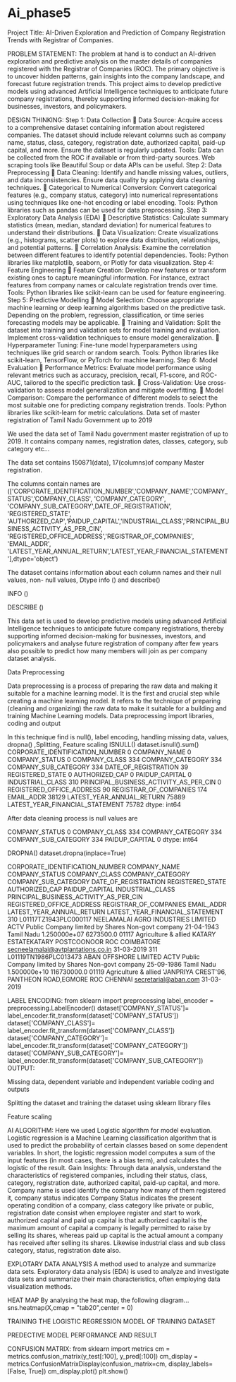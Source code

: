 # Ai_phase5
Project Title:  AI-Driven Exploration and Prediction of Company Registration                                                                       Trends with Registrar of Companies.


PROBLEM STATEMENT:
 The problem at hand is to conduct an AI-driven exploration and predictive analysis on the master details of companies registered with the Registrar of Companies (ROC). The primary objective is to uncover hidden patterns, gain insights into the company landscape, and forecast future registration trends. This project aims to develop predictive models using advanced Artificial Intelligence techniques to anticipate future company registrations, thereby supporting informed decision-making for businesses, investors, and policymakers.

DESIGN THINKING:
Step 1: Data Collection
	Data Source: Acquire access to a comprehensive dataset containing information about registered companies. The dataset should include relevant columns such as company name, status, class, category, registration date, authorized capital, paid-up capital, and more. Ensure the dataset is regularly updated.
Tools: Data can be collected from the ROC if available or from third-party sources. Web scraping tools like Beautiful Soup or data APIs can be useful.
Step 2: Data Preprocessing
	Data Cleaning: Identify and handle missing values, outliers, and data inconsistencies. Ensure data quality by applying data cleaning techniques.
	Categorical to Numerical Conversion: Convert categorical features (e.g., company status, category) into numerical representations using techniques like one-hot encoding or label encoding.
Tools: Python libraries such as pandas can be used for data preprocessing.
Step 3: Exploratory Data Analysis (EDA)
	Descriptive Statistics: Calculate summary statistics (mean, median, standard deviation) for numerical features to understand their distributions.
	Data Visualization: Create visualizations (e.g., histograms, scatter plots) to explore data distribution, relationships, and potential patterns.
	Correlation Analysis: Examine the correlation between different features to identify potential dependencies.
Tools: Python libraries like matplotlib, seaborn, or Plotly for data visualization.
 Step 4: Feature Engineering
	Feature Creation: Develop new features or transform existing ones to capture meaningful information. For instance, extract features from company names or calculate registration trends over time.
Tools: Python libraries like scikit-learn can be used for feature engineering.
 Step 5: Predictive Modelling
	Model Selection: Choose appropriate machine learning or deep learning algorithms based on the predictive task. Depending on the problem, regression, classification, or time series forecasting models may be applicable.
	Training and Validation: Split the dataset into training and validation sets for model training and evaluation. Implement cross-validation techniques to ensure model generalization.
	Hyperparameter Tuning: Fine-tune model hyperparameters using techniques like grid search or random search.
Tools: Python libraries like scikit-learn, TensorFlow, or PyTorch for machine learning.
 Step 6: Model Evaluation
	Performance Metrics: Evaluate model performance using relevant metrics such as accuracy, precision, recall, F1-score, and ROC-AUC, tailored to the specific prediction task.
	Cross-Validation: Use cross-validation to assess model generalization and mitigate overfitting.
	Model Comparison: Compare the performance of different models to select the most suitable one for predicting company registration trends.    Tools: Python libraries like scikit-learn for metric calculations.
Data set of master registration of Tamil Nadu Government up to 2019


 



 
 
We used the data set of Tamil Nadu government master registration of up to 2019. It contains company names, registration dates, classes, category, sub category etc…
 
The data set contains 150871(data), 17(columns)of company Master registration.

The columns contain names are 
(['CORPORATE_IDENTIFICATION_NUMBER','COMPANY_NAME','COMPANY_STATUS',’COMPANY_CLASS', 'COMPANY_CATEGORY', 'COMPANY_SUB_CATEGORY',DATE_OF_REGISTRATION', 'REGISTERED_STATE', 'AUTHORIZED_CAP',‘PAIDUP_CAPITAL','INDUSTRIAL_CLASS','PRINCIPAL_BUSINESS_ACTIVITY_AS_PER_CIN', 'REGISTERED_OFFICE_ADDRESS','REGISTRAR_OF_COMPANIES', 'EMAIL_ADDR', 'LATEST_YEAR_ANNUAL_RETURN','LATEST_YEAR_FINANCIAL_STATEMENT'],dtype='object')

The dataset contains information about each column names and their null values, non- null values, Dtype info () and describe()

INFO ()

 

DESCRIBE ()

 

​This data set is used to develop predictive models using advanced Artificial Intelligence techniques to anticipate future company registrations, thereby supporting informed decision-making for businesses, investors, and policymakers and analyse future registration of company after few years also possible to predict how many members will join as per company dataset analysis.

Data Preprocessing

Data preprocessing is a process of preparing the raw data and making it suitable for a machine learning model. It is the first and crucial step while creating a machine learning model. It refers to the technique of preparing (cleaning and organizing) the raw data to make it suitable for a building and training Machine Learning models.
Data preprocessing import libraries, coding and output
 
In this technique find is null(), label encoding, handling missing data, values, dropna() ,Splitting, Feature scaling
ISNULL()
dataset.isnull().sum()
CORPORATE_IDENTIFICATION_NUMBER               0
COMPANY_NAME                                                          0
COMPANY_STATUS                                                       0
COMPANY_CLASS                                                       334
COMPANY_CATEGORY                                              334
COMPANY_SUB_CATEGORY                                    334
DATE_OF_REGISTRATION                                         39
REGISTERED_STATE                                                     0
AUTHORIZED_CAP                                                        0
PAIDUP_CAPITAL                                                          0
INDUSTRIAL_CLASS                                                    310
PRINCIPAL_BUSINESS_ACTIVITY_AS_PER_CIN    0
REGISTERED_OFFICE_ADDRESS                              90
REGISTRAR_OF_COMPANIES                                   174
EMAIL_ADDR                                                               38129
LATEST_YEAR_ANNUAL_RETURN                        75889
LATEST_YEAR_FINANCIAL_STATEMENT            75782
dtype: int64

After data cleaning process is null values are

COMPANY_STATUS                                                      0
COMPANY_CLASS                                                      334
COMPANY_CATEGORY                                            334
COMPANY_SUB_CATEGORY                                  334
PAIDUP_CAPITAL                                                         0
dtype: int64

DROPNA()
dataset.dropna(inplace=True)

CORPORATE_IDENTIFICATION_NUMBER	COMPANY_NAME	COMPANY_STATUS	COMPANY_CLASS	COMPANY_CATEGORY	COMPANY_SUB_CATEGORY	DATE_OF_REGISTRATION	REGISTERED_STATE	AUTHORIZED_CAP	PAIDUP_CAPITAL	INDUSTRIAL_CLASS	PRINCIPAL_BUSINESS_ACTIVITY_AS_PER_CIN	REGISTERED_OFFICE_ADDRESS	REGISTRAR_OF_COMPANIES	EMAIL_ADDR	LATEST_YEAR_ANNUAL_RETURN	LATEST_YEAR_FINANCIAL_STATEMENT
310	L01117TZ1943PLC000117	NEELAMALAI AGRO INDUSTRIES LIMITED	ACTV	Public	Company limited by Shares	Non-govt company	21-04-1943	Tamil Nadu	1.250000e+07	6273500.0	01117	Agriculture & allied	KATARY ESTATEKATARY POSTCOONOOR	ROC COIMBATORE	secneelamalai@avtplantations.co.in	31-03-2019
311	L01119TN1986PLC013473	ABAN OFFSHORE LIMITED	ACTV	Public	Company limited by Shares	Non-govt company	25-09-1986	Tamil Nadu	1.500000e+10	116730000.0	01119	Agriculture & allied	'JANPRIYA CREST'96, PANTHEON ROAD,EGMORE	ROC CHENNAI	secretarial@aban.com	31-03-2019


LABEL ENCODING:
from sklearn import preprocessing 
label_encoder = preprocessing.LabelEncoder() 
dataset['COMPANY_STATUS']= label_encoder.fit_transform(dataset['COMPANY_STATUS'])
dataset['COMPANY_CLASS']= label_encoder.fit_transform(dataset['COMPANY_CLASS'])
dataset['COMPANY_CATEGORY']= label_encoder.fit_transform(dataset['COMPANY_CATEGORY'])
dataset['COMPANY_SUB_CATEGORY']= label_encoder.fit_transform(dataset['COMPANY_SUB_CATEGORY'])
OUTPUT:
 


Missing data, dependent variable and independent variable coding and outputs
   

                          
 
 
Splitting the dataset and training the dataset using sklearn library files
     

Feature scaling
 


AI   ALGORITHM:
Here we used Logistic algorithm for model evaluation. Logistic regression is a Machine Learning classification algorithm that is used to predict the probability of certain classes based on some dependent variables. In short, the logistic regression model computes a sum of the input features (in most cases, there is a bias term), and calculates the logistic of the result. 
Gain Insights: Through data analysis, understand the characteristics of registered companies, including their status, class, category, registration date, authorized capital, paid-up capital, and more.
Company name is used  identify the company how many of them registered it, company status indicates Company Status indicates the present operating condition of a company, class category like private or public, registration date consist when employee register and start to work, authorized capital and paid up capital is that authorized capital is the maximum amount of capital a company is legally permitted to raise by selling its shares, whereas paid up capital is the actual amount a company has received after selling its shares. Likewise industrial class and sub class category, status, registration date also.

EXPLOTARY DATA ANALYSIS
A method used to analyze and summarize data sets. Exploratory data analysis (EDA) is used to analyze and investigate data sets and summarize their main characteristics, often employing data visualization methods.
 
 
 
HEAT MAP 
By analysing the heat map, the following diagram…
sns.heatmap(X,cmap = "tab20",center = 0)
 

TRAINING THE LOGISTIC REGRESSION MODEL OF TRAINING DATASET
 
PREDECTIVE MODEL PERFORMANCE AND RESULT

 

CONFUSION MATRIX:
from sklearn import metrics
cm = metrics.confusion_matrix(y_test[:100], y_pred[:100])
cm_display = metrics.ConfusionMatrixDisplay(confusion_matrix=cm,
                                            display_labels=[False, True])
cm_display.plot()
plt.show()
 



 

 


































